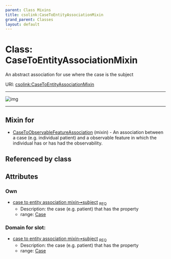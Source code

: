 ```yaml
---
parent: Class Mixins
title: csolink:CaseToEntityAssociationMixin
grand_parent: Classes
layout: default
---
```


# Class: CaseToEntityAssociationMixin


An abstract association for use where the case is the subject

URI: [csolink:CaseToEntityAssociationMixin](https://w3id.org/csolink/vocab/CaseToEntityAssociationMixin)


---

![img](http://yuml.me/diagram/nofunky;dir:TB/class/[Case]%3Csubject%201..1-%20[CaseToEntityAssociationMixin],[CaseToObservableFeatureAssociation]uses%20-.-%3E[CaseToEntityAssociationMixin],[CaseToObservableFeatureAssociation],[Case])

---


## Mixin for

 * [CaseToObservableFeatureAssociation](CaseToObservableFeatureAssociation.md) (mixin)  - An association between a case (e.g. individual patient) and a observable feature in which the individual has or has had the observability.

## Referenced by class


## Attributes


### Own

 * [case to entity association mixin➞subject](case_to_entity_association_mixin_subject.md)  <sub>REQ</sub>
    * Description: the case (e.g. patient) that has the property
    * range: [Case](Case.md)

### Domain for slot:

 * [case to entity association mixin➞subject](case_to_entity_association_mixin_subject.md)  <sub>REQ</sub>
    * Description: the case (e.g. patient) that has the property
    * range: [Case](Case.md)
